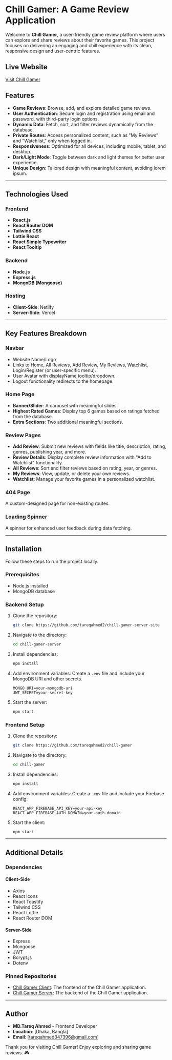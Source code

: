 # Chill Gamer: A Game Review Application

Welcome to **Chill Gamer**, a user-friendly game review platform where users can explore and share reviews about their favorite games. This project focuses on delivering an engaging and chill experience with its clean, responsive design and user-centric features.

## Live Website

[Visit Chill Gamer](https://chill-gamer.netlify.app)

## Features

- **Game Reviews**: Browse, add, and explore detailed game reviews.
- **User Authentication**: Secure login and registration using email and password, with third-party login options.
- **Dynamic Data**: Fetch, sort, and filter reviews dynamically from the database.
- **Private Routes**: Access personalized content, such as "My Reviews" and "Watchlist," only when logged in.
- **Responsiveness**: Optimized for all devices, including mobile, tablet, and desktop.
- **Dark/Light Mode**: Toggle between dark and light themes for better user experience.
- **Unique Design**: Tailored design with meaningful content, avoiding lorem ipsum.

---

## Technologies Used

### Frontend

- **React.js**
- **React Router DOM**
- **Tailwind CSS**
- **Lottie React**
- **React Simple Typewriter**
- **React Tooltip**

### Backend

- **Node.js**
- **Express.js**
- **MongoDB (Mongoose)**

### Hosting

- **Client-Side**: Netlify
- **Server-Side**: Vercel

---

## Key Features Breakdown

### Navbar

- Website Name/Logo
- Links to Home, All Reviews, Add Review, My Reviews, Watchlist, Login/Register (or user-specific menu).
- User Avatar with displayName tooltip/dropdown.
- Logout functionality redirects to the homepage.

### Home Page

- **Banner/Slider**: A carousel with meaningful slides.
- **Highest Rated Games**: Display top 6 games based on ratings fetched from the database.
- **Extra Sections**: Two additional meaningful sections.

### Review Pages

- **Add Review**: Submit new reviews with fields like title, description, rating, genres, publishing year, and more.
- **Review Details**: Display complete review information with "Add to Watchlist" functionality.
- **All Reviews**: Sort and filter reviews based on rating, year, or genres.
- **My Reviews**: View, update, or delete your own reviews.
- **Watchlist**: Manage your favorite games in a personalized watchlist.

### 404 Page

A custom-designed page for non-existing routes.

### Loading Spinner

A spinner for enhanced user feedback during data fetching.

---

## Installation

Follow these steps to run the project locally:

### Prerequisites

- Node.js installed
- MongoDB database

### Backend Setup

1. Clone the repository:
   ```bash
   git clone https://github.com/tareqahmed2/chill-gamer-server-site
   ```
2. Navigate to the directory:
   ```bash
   cd chill-gamer-server
   ```
3. Install dependencies:
   ```bash
   npm install
   ```
4. Add environment variables:
   Create a `.env` file and include your MongoDB URI and other secrets.
   ```env
   MONGO_URI=your-mongodb-uri
   JWT_SECRET=your-secret-key
   ```
5. Start the server:
   ```bash
   npm start
   ```

### Frontend Setup

1. Clone the repository:
   ```bash
   git clone https://github.com/tareqahmed2/chill-gamer
   ```
2. Navigate to the directory:
   ```bash
   cd chill-gamer
   ```
3. Install dependencies:
   ```bash
   npm install
   ```
4. Add environment variables:
   Create a `.env` file and include your Firebase config:
   ```env
   REACT_APP_FIREBASE_API_KEY=your-api-key
   REACT_APP_FIREBASE_AUTH_DOMAIN=your-auth-domain
   ```
5. Start the client:
   ```bash
   npm start
   ```

---

## Additional Details

### Dependencies

#### Client-Side

- Axios
- React Icons
- React Toastify
- Tailwind CSS
- React Lottie
- React Router DOM

#### Server-Side

- Express
- Mongoose
- JWT
- Bcrypt.js
- Dotenv

### Pinned Repositories

- [Chill Gamer Client](https://github.com/tareqahmed2/chill-gamer): The frontend of the Chill Gamer application.
- [Chill Gamer Server](https://github.com/tareqahemd2/chill-gamer-server): The backend of the Chill Gamer application.

---

## Author

- **MD.Tareq Ahmed** - Frontend Developer
- **Location**: [Dhaka, Bangla]
- **Email**: [tareqahmed347396@gmail.com]

Thank you for visiting Chill Gamer! Enjoy exploring and sharing game reviews. 🎮
